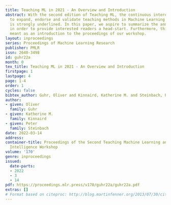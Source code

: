 ```yaml
---
title: Teaching ML in 2021 - An Overview and Introduction
abstract: With the second edition of Teaching ML, the continuous interest of the community
  to expand, endorse and validate teaching methods in Machine Learning related fields
  is strongly underlined. In this paper, we aspire to summarize the annual workshop
  in order to provide interested readers a head-start. Furthermore, this article is
  meant as an introduction to the proceedings of our workshop.
layout: inproceedings
series: Proceedings of Machine Learning Research
publisher: PMLR
issn: 2640-3498
id: guhr22a
month: 0
tex_title: Teaching ML in 2021 - An Overview and Introduction
firstpage: 1
lastpage: 4
page: 1-4
order: 1
cycles: false
bibtex_author: Guhr, Oliver and Kinnaird, Katherine M. and Steinbach, Peter
author:
- given: Oliver
  family: Guhr
- given: Katherine M.
  family: Kinnaird
- given: Peter
  family: Steinbach
date: 2022-03-14
address:
container-title: Proceedings of the Second Teaching Machine Learning and Artificial
  Intelligence Workshop
volume: '170'
genre: inproceedings
issued:
  date-parts:
  - 2022
  - 3
  - 14
pdf: https://proceedings.mlr.press/v170/guhr22a/guhr22a.pdf
extras: []
# Format based on citeproc: http://blog.martinfenner.org/2013/07/30/citeproc-yaml-for-bibliographies/
---
```

